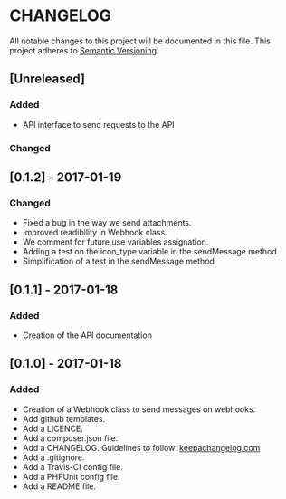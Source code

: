 CHANGELOG
=========

All notable changes to this project will be documented in this file.
This project adheres to [Semantic Versioning](http://semver.org/).

[Unreleased]
------------

### Added

- API interface to send requests to the API

### Changed

[0.1.2] - 2017-01-19
--------------------

### Changed

- Fixed a bug in the way we send attachments.
- Improved readibility in Webhook class.
- We comment for future use variables assignation.
- Adding a test on the icon_type variable in the sendMessage method
- Simplification of a test in the sendMessage method

[0.1.1] - 2017-01-18
--------------------

### Added

- Creation of the API documentation

[0.1.0] - 2017-01-18
--------------------

### Added

- Creation of a Webhook class to send messages on webhooks.
- Add github templates.
- Add a LICENCE.
- Add a composer.json file.
- Add a CHANGELOG. Guidelines to follow: [keepachangelog.com](http://keepachangelog.com/)
- Add a .gitignore.
- Add a Travis-CI config file.
- Add a PHPUnit config file.
- Add a README file.
